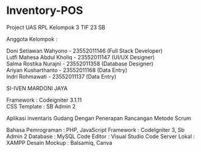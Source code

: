 # Inventory-POS

Project UAS RPL Kelompok 3 TIF 23 SB

Anggota Kelompok :

Doni Setiawan Wahyono - 23552011146 (Full Stack Developer) <br>
Lutfi Mahesa Abdul Kholiq - 23552011147 (UI/UX Designer) <br>
Salma Rostika Nurajni - 23552011358 (Database Designer) <br>
Ariyan Kusharthanto - 23552011168 (Data Entry) <br>
Indri Rohmawati - 23552011137 (Data Entry)

SI-IVEN MARDONI JAYA

Framework : Codeigniter 3.1.11 <br>
CSS Template : SB Admin 2

Aplikasi inventaris Gudang Dengan Penerapan Rancangan Metode Scrum

Bahasa Pemrograman : PHP, JavaScript
Framework : CodeIgniter 3, Sb Admin 2
Database : MySQL
Code Editor : Visual Studio Code
Server Lokal : XAMPP
Desain Mockup : Balsamiq, Canva